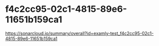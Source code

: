 # f4c2cc95-02c1-4815-89e6-11651b159ca1
https://sonarcloud.io/summary/overall?id=examly-test_f4c2cc95-02c1-4815-89e6-11651b159ca1
